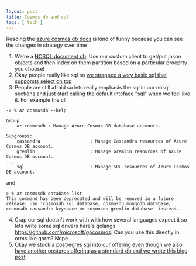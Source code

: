 ```yaml
---
layout: post
title: Cosmos db and sql 
tags: [ tech ]
---
```


Reading the [azure cosmos db docs](https://learn.microsoft.com/en-us/azure/cosmos-db/) is kind of funny because you can see the changes in strategy over time

1. We're a [NOSQL document db](https://learn.microsoft.com/en-us/azure/cosmos-db/distributed-nosql). Use our custom client to get/put jason objects and then index on them partition based on a particular proeprty you choose!
2. Okay people really like sql so [we strapped a very basic sql that supporsts select on top](https://learn.microsoft.com/en-us/azure/cosmos-db/nosql/query/)
3. People are still afraid so lets really emphasis the sql in our nosql sections and just start calling the default inteface "sql" when we feel like it. For example the cli 
```
-> % az cosmosdb --help

Group
    az cosmosdb : Manage Azure Cosmos DB database accounts.

Subgroups:
    cassandra                   : Manage Cassandra resources of Azure Cosmos DB account.
    gremlin                     : Manage Gremlin resources of Azure Cosmos DB account.
...
    sql                         : Manage SQL resources of Azure Cosmos DB account.
```
and
```
> % az cosmosdb database list
This command has been deprecated and will be removed in a future release. Use 'cosmosdb sql database, cosmosdb mongodb database, cosmosdb cassandra keyspace or cosmosdb gremlin database' instead.
```
4. Crap our sql doesn't work with with how several languages expect it so lets write some sql drivers here's golangs https://github.com/microsoft/gocosmos. Can you use this directly in orms like gorm? Nope
5. Okay we stuck a [postregres sql](https://learn.microsoft.com/en-us/azure/cosmos-db/postgresql/introduction) into our offering [even though we also have another postgres offering as a stnndard db and we wrote this blog post](https://techcommunity.microsoft.com/t5/azure-database-for-postgresql/postgresql-on-azure-how-to-choose-what-s-best-for-your-app/ba-p/3784537)
